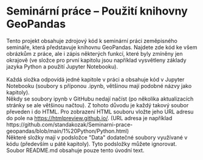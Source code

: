 # Seminární práce – Použití knihovny GeoPandas
Tento projekt obsahuje zdrojový kód k seminární práci zeměpisného semináře, která představuje knihovnu GeoPandas. Najdete zde kód ke všem obrázkům z práce, ale i zápis některých funkcí, které byly zmíněny jen okrajově (ve složce pro první kapitolu jsou například vysvětleny základy jazyka Python a použití Jupyter Notebooku).\
\
Každá složka odpovídá jedné kapitole v práci a obsahuje kód v Jupyter Notebooku (soubory s příponou .ipynb, většinou mají podobné názvy jako kapitoly). \
Někdy se soubory ipynb v GitHubu nedají načíst (po několika aktualizacích stránky se ale většinou načtou). Z tohoto důvodu je každý takový soubor převeden i do HTML. Pro zobrazení HTML souboru vložte jeho URL adresu do pole na https://htmlpreview.github.io/. (URL adresa je například https://<span></span>github.com/standakozak/Seminarni-prace-geopandas/blob/main/1%20Python/Python.html) \
Některé složky mají v podsložce "Data" dodatečné soubory využívané v kódu (především u páté kapitoly). Tyto podsložky můžete ignorovat.\
Soubor README.md obsahuje pouze tento úvodní text.
